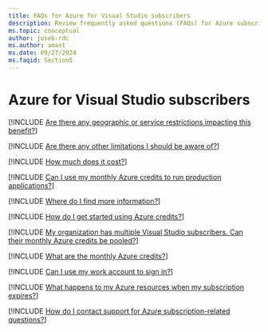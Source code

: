 ```yaml
---
title: FAQs for Azure for Visual Studio subscribers
description: Review frequently asked questions (FAQs) for Azure subscribers about Visual Studio subscriptions, billing, service restrictions, account sign-in, and Azure credits.
ms.topic: conceptual
author: joseb-rdc
ms.author: amast
ms.date: 09/27/2024
ms.faqid: Section5
---
```


# Azure for Visual Studio subscribers

[!INCLUDE [Are there any geographic or service restrictions impacting this benefit?](includes/benefit-restrictions.md)]

[!INCLUDE [Are there any other limitations I should be aware of?](includes/credit-limitations.md)]

[!INCLUDE [How much does it cost?](includes/credits-cost.md)]

[!INCLUDE [Can I use my monthly Azure credits to run production applications?](includes/credits-for-production.md)]

[!INCLUDE [Where do I find more information?](includes/find-more-info.md)]

[!INCLUDE [How do I get started using Azure credits?](includes/get-started-with-azure-credits.md)]

[!INCLUDE [My organization has multiple Visual Studio subscribers. Can their monthly Azure credits be pooled?](includes/pool-azure-credits.md)]

[!INCLUDE [What are the monthly Azure credits?](includes/what-are-credits.md)]

[!INCLUDE [Can I use my work account to sign in?](includes/work-account-sign-in.md)]

[!INCLUDE [What happens to my Azure resources when my subscription expires?](includes/expired-azure.md)]

[!INCLUDE [How do I contact support for Azure subscription-related questions?](includes/support-request.md)]